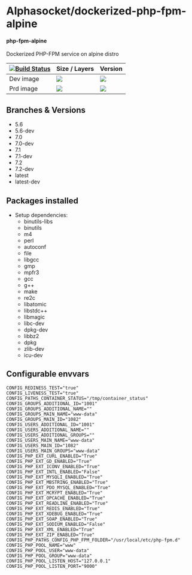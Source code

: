 # Alphasocket/dockerized-php-fpm-alpine
#### php-fpm-alpine
Dockerized PHP-FPM service on alpine distro


| [![Build Status](https://semaphoreci.com/api/v1/alphasocket/dockerized-php-fpm-alpine/branches/7.0-dev/badge.svg)](https://semaphoreci.com/alphasocket/dockerized-php-fpm-alpine) | Size / Layers | Version |
| ----- | ----- | ----- |
| Dev image | [![](https://images.microbadger.com/badges/image/03192859189254/dockerized-php-fpm-alpine:7.0-dev.svg)](https://microbadger.com/images/03192859189254/php-fpm-alpine:7.0-dev ) | [![](https://images.microbadger.com/badges/version/03192859189254/dockerized-php-fpm-alpine:7.0-dev.svg)](https://microbadger.com/images/03192859189254/php-fpm-alpine:7.0-dev) |
| Prd image | [![](https://images.microbadger.com/badges/image/alphasocket/php-fpm-alpine:7.0-dev.svg)](https://microbadger.com/images/alphasocket/php-fpm-alpine:7.0-dev ) | [![](https://images.microbadger.com/badges/version/alphasocket/php-fpm-alpine:7.0-dev.svg)](https://microbadger.com/images/alphasocket/php-fpm-alpine:7.0-dev) |

## Branches & Versions
- 5.6
- 5.6-dev
- 7.0
- 7.0-dev
- 7.1
- 7.1-dev
- 7.2
- 7.2-dev
- latest
- latest-dev


## Packages installed
- Setup dependencies:
  + binutils-libs
  + binutils
  + m4
  + perl
  + autoconf
  + file
  + libgcc
  + gmp
  + mpfr3
  + gcc
  + g++
  + make
  + re2c
  + libatomic
  + libstdc++
  + libmagic
  + libc-dev
  + dpkg-dev
  + libbz2
  + dpkg
  + zlib-dev
  + icu-dev


## Configurable envvars
~~~
CONFIG_REDINESS_TEST="true"
CONFIG_LIVENESS_TEST="true"
CONFIG_PATHS_CONTAINER_STATUS="/tmp/container_status"
CONFIG_GROUPS_ADDITIONAL_ID="1001"
CONFIG_GROUPS_ADDITIONAL_NAME=""
CONFIG_GROUPS_MAIN_NAME="www-data"
CONFIG_GROUPS_MAIN_ID="1082"
CONFIG_USERS_ADDITIONAL_ID="1001"
CONFIG_USERS_ADDITIONAL_NAME=""
CONFIG_USERS_ADDITIONAL_GROUPS=""
CONFIG_USERS_MAIN_NAME="www-data"
CONFIG_USERS_MAIN_ID="1082"
CONFIG_USERS_MAIN_GROUPS="www-data"
CONFIG_PHP_EXT_CURL_ENABLED="True"
CONFIG_PHP_EXT_GD_ENABLED="True"
CONFIG_PHP_EXT_ICONV_ENABLED="True"
CONFIG_PHP_EXT_INTL_ENABLED="False"
CONFIG_PHP_EXT_MYSQLI_ENABLED="True"
CONFIG_PHP_EXT_MBSTRING_ENABLED="True"
CONFIG_PHP_EXT_PDO_MYSQL_ENABLED="True"
CONFIG_PHP_EXT_MCRYPT_ENABLED="True"
CONFIG_PHP_EXT_OPCACHE_ENABLED="True"
CONFIG_PHP_EXT_READLINE_ENABLED="True"
CONFIG_PHP_EXT_REDIS_ENABLED="True"
CONFIG_PHP_EXT_XDEBUG_ENABLED="True"
CONFIG_PHP_EXT_SOAP_ENABLED="True"
CONFIG_PHP_EXT_SODIUM_ENABLED="False"
CONFIG_PHP_EXT_XML_ENABLED="True"
CONFIG_PHP_EXT_ZIP_ENABLED="True"
CONFIG_PHP_PATHS_CONFIG_PHP_FPM_FOLDER="/usr/local/etc/php-fpm.d"
CONFIG_PHP_POOL_NAME="www"
CONFIG_PHP_POOL_USER="www-data"
CONFIG_PHP_POOL_GROUP="www-data"
CONFIG_PHP_POOL_LISTEN_HOST="127.0.0.1"
CONFIG_PHP_POOL_LISTEN_PORT="9000"
~~~
